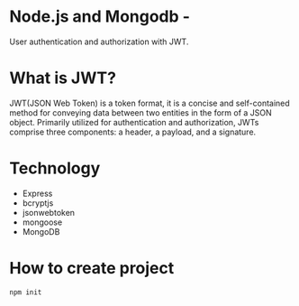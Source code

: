# Node.js and Mongodb - 
User authentication and authorization with JWT. 

# What is JWT?
JWT(JSON Web Token) is a token format, it is a concise and self-contained method for conveying data between two entities in the form of a JSON object. Primarily utilized for authentication and authorization, JWTs comprise three components: a header, a payload, and a signature. 

# Technology
- Express 
- bcryptjs 
- jsonwebtoken 
- mongoose 
- MongoDB

# How to create project
```npm init```
